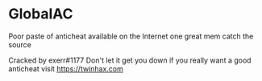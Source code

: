 # GlobalAC
Poor paste of anticheat available on the Internet one great mem catch the source


Cracked by exerr#1177
Don't let it get you down if you really want a good anticheat visit https://twinhax.com
